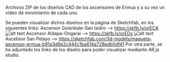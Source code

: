 Archivos ZIP de los diseños CAD de los ascensores de Ermua y a su vez un vídeo de movimiento de cada uno.

Se pueden visualizar dichos diseños en la página de Sketchfab, en los siguientes links:
Ascensor Goienkale-San Isidro --> https://skfb.ly/orECA
![alt text](https://github.com/InigoZalaya/Proyecto-Tecnologias-Industriales/blob/main/Dise%C3%B1o/Ascensor%20Goienkale-San%20Isidro.jpg)
Ascensor Aldapa-Ongarai --> https://skfb.ly/orEDx
![alt text](https://github.com/InigoZalaya/Proyecto-Tecnologias-Industriales/blob/main/Dise%C3%B1o/Ascensor%20Aldapa-Ongarai.jpg)
Ascebsor San Pelayo --> https://sketchfab.com/3d-models/maqueta-ascensor-ermua-b91a3d6e2c444c1ba614a728edb0df41
Por otra parte, se ha adjuntado los links de los diseño para poder visualizar mediante AR.js studio.
